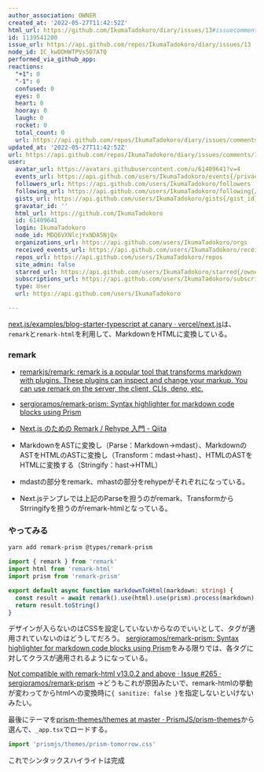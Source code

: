 ```yaml
---
author_association: OWNER
created_at: '2022-05-27T11:42:52Z'
html_url: https://github.com/IkumaTadokoro/diary/issues/13#issuecomment-1139541200
id: 1139541200
issue_url: https://api.github.com/repos/IkumaTadokoro/diary/issues/13
node_id: IC_kwDOHWTPVs5D7ATQ
performed_via_github_app: 
reactions:
  "+1": 0
  "-1": 0
  confused: 0
  eyes: 0
  heart: 0
  hooray: 0
  laugh: 0
  rocket: 0
  total_count: 0
  url: https://api.github.com/repos/IkumaTadokoro/diary/issues/comments/1139541200/reactions
updated_at: '2022-05-27T11:42:52Z'
url: https://api.github.com/repos/IkumaTadokoro/diary/issues/comments/1139541200
user:
  avatar_url: https://avatars.githubusercontent.com/u/61409641?v=4
  events_url: https://api.github.com/users/IkumaTadokoro/events{/privacy}
  followers_url: https://api.github.com/users/IkumaTadokoro/followers
  following_url: https://api.github.com/users/IkumaTadokoro/following{/other_user}
  gists_url: https://api.github.com/users/IkumaTadokoro/gists{/gist_id}
  gravatar_id: ''
  html_url: https://github.com/IkumaTadokoro
  id: 61409641
  login: IkumaTadokoro
  node_id: MDQ6VXNlcjYxNDA5NjQx
  organizations_url: https://api.github.com/users/IkumaTadokoro/orgs
  received_events_url: https://api.github.com/users/IkumaTadokoro/received_events
  repos_url: https://api.github.com/users/IkumaTadokoro/repos
  site_admin: false
  starred_url: https://api.github.com/users/IkumaTadokoro/starred{/owner}{/repo}
  subscriptions_url: https://api.github.com/users/IkumaTadokoro/subscriptions
  type: User
  url: https://api.github.com/users/IkumaTadokoro

---
```

[next\.js/examples/blog\-starter\-typescript at canary · vercel/next\.js](https://github.com/vercel/next.js/tree/canary/examples/blog-starter-typescript)は、`remark`と`remark-html`を利用して、MarkdownをHTMLに変換している。

### remark

- [remarkjs/remark: remark is a popular tool that transforms markdown with plugins\. These plugins can inspect and change your markup\. You can use remark on the server, the client, CLIs, deno, etc\.](https://github.com/remarkjs/remark)
- [sergioramos/remark\-prism: Syntax highlighter for markdown code blocks using Prism](https://github.com/sergioramos/remark-prism)
- [Next\.js のための Remark / Rehype 入門 \- Qiita](https://qiita.com/sankentou/items/f8eadb5722f3b39bbbf8)

- MarkdownをASTに変換し（Parse：Markdown→mdast）、MarkdownのASTをHTMLのASTに変換し（Transform：mdast→hast）、HTMLのASTをHTMLに変換する（Stringify：hast→HTML）
- mdastの部分をremark、mhastの部分をrehypeがそれぞれになっている。
- Next.jsテンプレでは上記のParseを担うのがremark、TransformからStrringifyを担うのがremark-htmlとなっている。

### やってみる

```bash
yarn add remark-prism @types/remark-prism
```

```typescript:markdownToHtml.ts
import { remark } from 'remark'
import html from 'remark-html'
import prism from 'remark-prism'

export default async function markdownToHtml(markdown: string) {
  const result = await remark().use(html).use(prism).process(markdown)
  return result.toString()
}
```

デザインが入らないのはCSSを設定していないからなのでいいとして、タグが適用されていないのはどうしてだろう。
[sergioramos/remark\-prism: Syntax highlighter for markdown code blocks using Prism](https://github.com/sergioramos/remark-prism)をみる限りでは、各タグに対してクラスが適用されるようになっている。

[Not compatible with remark\-html v13\.0\.2 and above · Issue \#265 · sergioramos/remark\-prism](https://github.com/sergioramos/remark-prism/issues/265)
→どうもこれが原因みたいで、remark-htmlの挙動が変わってからhtmlへの変換時に`{ sanitize: false }`を指定しないといけないみたい。

最後にテーマを[prism\-themes/themes at master · PrismJS/prism\-themes](https://github.com/PrismJS/prism-themes/tree/master/themes)から選んで、`_app.tsx`でロードする。

```ts
import 'prismjs/themes/prism-tomorrow.css'
```

これでシンタックスハイライトは完成

